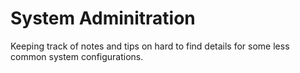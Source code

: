 # System Adminitration
Keeping track of notes and tips on hard to find details for some less common system configurations.

